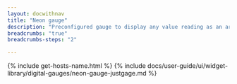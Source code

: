```yaml
---
layout: docwithnav
title: "Neon gauge"
description: "Preconfigured gauge to display any value reading as an arc. Allows to configure value range, gradient colors, and other settings."
breadcrumbs: "true"
breadcrumbs-steps: "2"

---
```

{% include get-hosts-name.html %}
{% include docs/user-guide/ui/widget-library/digital-gauges/neon-gauge-justgage.md %}
